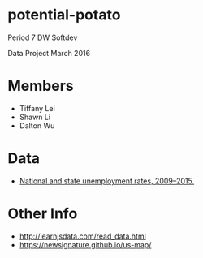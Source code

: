 # potential-potato
Period 7 DW Softdev

Data Project March 2016

# Members
* Tiffany Lei
* Shawn Li
* Dalton Wu

# Data
* [National and state unemployment rates, 2009–2015.](http://www.dlt.ri.gov/lmi/laus/us/annavg.htm)

# Other Info
* http://learnjsdata.com/read_data.html
* https://newsignature.github.io/us-map/
